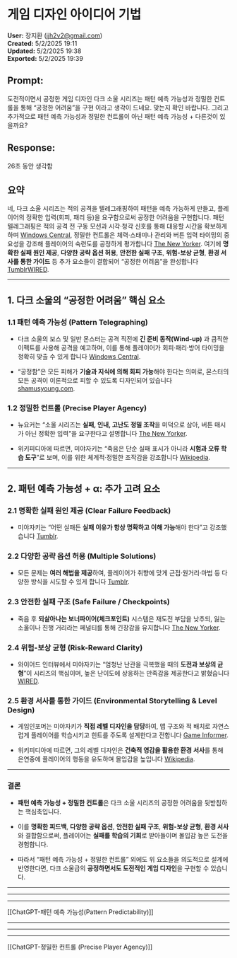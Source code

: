 # 게임 디자인 아이디어 기법

**User:** 장지환 (jjh2v2@gmail.com)  
**Created:** 5/2/2025 19:11  
**Updated:** 5/2/2025 19:38  
**Exported:** 5/2/2025 19:39  

## Prompt:
도전적이면서 공정한 게임 디자인 다크 소울 시리즈는 패턴 예측 가능성과 정밀한 컨트롤을 통해 “공정한 어려움”을 구현 이라고 생각이 드네요. 맞는지 확인 바랍니다. 그리고 추가적으로 패턴 예측 가능성과 정밀한 컨트롤이 아닌 패턴 예측 가능성 + 다른것이 있을까요?

## Response:
26초 동안 생각함

요약
--

네, 다크 소울 시리즈는 적의 공격을 텔레그래핑하여 패턴을 예측 가능하게 만들고, 플레이어의 정확한 입력(회피, 패리 등)을 요구함으로써 공정한 어려움을 구현합니다. 패턴 텔레그래핑은 적의 공격 전 구동 모션과 시각·청각 신호를 통해 대응할 시간을 확보하게 하며 [Windows Central](https://www.windowscentral.com/10-years-late-i-have-fallen-love-dark-souls-and-you-can-too?utm_source=chatgpt.com), 정밀한 컨트롤은 체력·스태미나 관리와 버튼 입력 타이밍의 중요성을 강조해 플레이어의 숙련도를 공정하게 평가합니다 [The New Yorker](https://www.newyorker.com/culture/persons-of-interest/hidetaka-miyazaki-sees-death-as-a-feature-not-a-bug?utm_source=chatgpt.com). 여기에 **명확한 실패 원인 제공**, **다양한 공략 옵션 허용**, **안전한 실패 구조**, **위험-보상 균형**, **환경 서사를 통한 가이드** 등 추가 요소들이 결합되어 “공정한 어려움”을 완성합니다 [Tumblr](https://www.tumblr.com/makegames/4949412103/firm-but-fair?utm_source=chatgpt.com)[WIRED](https://www.wired.com/story/dark-souls-3-hidetaka-miyazaki-interview?utm_source=chatgpt.com).

* * *

1\. 다크 소울의 “공정한 어려움” 핵심 요소
--------------------------

### 1.1 패턴 예측 가능성 (Pattern Telegraphing)

*   다크 소울의 보스 및 일반 몬스터는 공격 직전에 **긴 준비 동작(Wind-up)** 과 큼직한 이펙트를 사용해 공격을 예고하며, 이를 통해 플레이어가 회피·패리·방어 타이밍을 정확히 맞출 수 있게 합니다 [Windows Central](https://www.windowscentral.com/10-years-late-i-have-fallen-love-dark-souls-and-you-can-too?utm_source=chatgpt.com).
    
*   “공정함”은 모든 피해가 **기술과 지식에 의해 회피 가능**해야 한다는 의미로, 몬스터의 모든 공격이 이론적으로 피할 수 있도록 디자인되어 있습니다 [shamusyoung.com](https://www.shamusyoung.com/twentysidedtale/?p=36916&utm_source=chatgpt.com).
    

### 1.2 정밀한 컨트롤 (Precise Player Agency)

*   뉴요커는 “소울 시리즈는 **실패, 인내, 고난도 정밀 조작**을 미덕으로 삼아, 버튼 매시가 아닌 정확한 입력”을 요구한다고 설명합니다 [The New Yorker](https://www.newyorker.com/culture/persons-of-interest/hidetaka-miyazaki-sees-death-as-a-feature-not-a-bug?utm_source=chatgpt.com).
    
*   위키피디아에 따르면, 미야자키는 “죽음은 단순 실패 표시가 아니라 **시험과 오류 학습 도구**”로 보며, 이를 위한 체계적·정밀한 조작감을 강조합니다 [Wikipedia](https://en.wikipedia.org/wiki/Hidetaka_Miyazaki?utm_source=chatgpt.com).
    

* * *

2\. 패턴 예측 가능성 + α: 추가 고려 요소
---------------------------

### 2.1 명확한 실패 원인 제공 (Clear Failure Feedback)

*   미야자키는 “어떤 실패든 **실패 이유가 항상 명확하고 이해 가능**해야 한다”고 강조했습니다 [Tumblr](https://www.tumblr.com/makegames/4949412103/firm-but-fair?utm_source=chatgpt.com).
    

### 2.2 다양한 공략 옵션 허용 (Multiple Solutions)

*   모든 문제는 **여러 해법을 제공**하여, 플레이어가 취향에 맞게 근접·원거리·마법 등 다양한 방식을 시도할 수 있게 합니다 [Tumblr](https://www.tumblr.com/makegames/4949412103/firm-but-fair?utm_source=chatgpt.com).
    

### 2.3 안전한 실패 구조 (Safe Failure / Checkpoints)

*   죽음 후 **되살아나는 보너파이어(체크포인트)** 시스템은 재도전 부담을 낮추되, 잃는 소울이나 진행 거리라는 페널티를 통해 긴장감을 유지합니다 [The New Yorker](https://www.newyorker.com/culture/persons-of-interest/hidetaka-miyazaki-sees-death-as-a-feature-not-a-bug?utm_source=chatgpt.com).
    

### 2.4 위험-보상 균형 (Risk-Reward Clarity)

*   와이어드 인터뷰에서 미야자키는 “엄청난 난관을 극복했을 때의 **도전과 보상의 균형**”이 시리즈의 핵심이며, 높은 난이도에 상응하는 만족감을 제공한다고 밝혔습니다 [WIRED](https://www.wired.com/story/dark-souls-3-hidetaka-miyazaki-interview?utm_source=chatgpt.com).
    

### 2.5 환경 서사를 통한 가이드 (Environmental Storytelling & Level Design)

*   게임인포머는 미야자키가 **직접 레벨 디자인을 담당**하여, 맵 구조와 적 배치로 자연스럽게 플레이어를 학습시키고 힌트를 주도록 설계한다고 전합니다 [Game Informer](https://gameinformer.com/interview/2024/06/24/from-softwares-hidetaka-miyazaki-discusses-his-approach-to-difficulty?utm_source=chatgpt.com).
    
*   위키피디아에 따르면, 그의 레벨 디자인은 **건축적 영감을 활용한 환경 서사**를 통해 은연중에 플레이어의 행동을 유도하며 몰입감을 높입니다 [Wikipedia](https://en.wikipedia.org/wiki/Hidetaka_Miyazaki?utm_source=chatgpt.com).
    

* * *

### 결론

*   **패턴 예측 가능성 + 정밀한 컨트롤**은 다크 소울 시리즈의 공정한 어려움을 뒷받침하는 핵심축입니다.
    
*   이를 **명확한 피드백**, **다양한 공략 옵션**, **안전한 실패 구조**, **위험-보상 균형**, **환경 서사**와 결합함으로써, 플레이어는 **실패를 학습의 기회**로 받아들이며 몰입감 높은 도전을 경험합니다.
    
*   따라서 “패턴 예측 가능성 + 정밀한 컨트롤” 외에도 위 요소들을 의도적으로 설계에 반영한다면, 다크 소울급의 **공정하면서도 도전적인 게임 디자인**을 구현할 수 있습니다.

---
---
---

[[ChatGPT-패턴 예측 가능성(Pattern Predictability)]]

----
---
---

[[ChatGPT-정밀한 컨트롤 (Precise Player Agency)]]